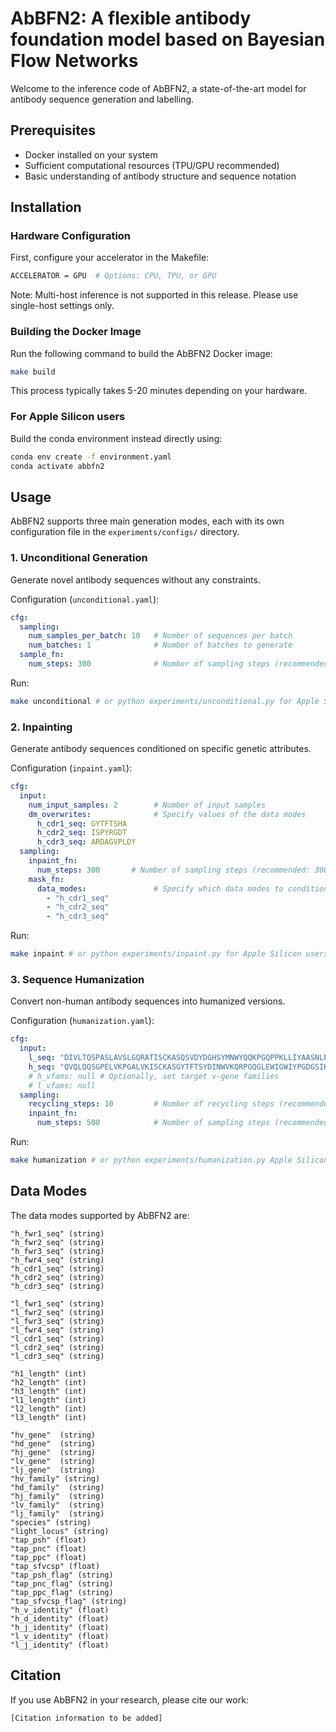 # AbBFN2: A flexible antibody foundation model based on Bayesian Flow Networks

Welcome to the inference code of AbBFN2, a state-of-the-art model for antibody sequence generation and labelling.

## Prerequisites
- Docker installed on your system
- Sufficient computational resources (TPU/GPU recommended)
- Basic understanding of antibody structure and sequence notation

## Installation

### Hardware Configuration
First, configure your accelerator in the Makefile:
```bash
ACCELERATOR = GPU  # Options: CPU, TPU, or GPU
```

Note: Multi-host inference is not supported in this release. Please use single-host settings only.

### Building the Docker Image
Run the following command to build the AbBFN2 Docker image:
```bash
make build
```
This process typically takes 5-20 minutes depending on your hardware.


### For Apple Silicon users
Build the conda environment instead directly using:
```bash
conda env create -f environment.yaml
conda activate abbfn2
```

## Usage

AbBFN2 supports three main generation modes, each with its own configuration file in the `experiments/configs/` directory.

### 1. Unconditional Generation
Generate novel antibody sequences without any constraints.

Configuration (`unconditional.yaml`):
```yaml
cfg:
  sampling:
    num_samples_per_batch: 10   # Number of sequences per batch
    num_batches: 1              # Number of batches to generate
  sample_fn:
    num_steps: 300              # Number of sampling steps (recommended: 300-1000)
```

Run:
```bash
make unconditional # or python experiments/unconditional.py for Apple Silicon users.
```

### 2. Inpainting
Generate antibody sequences conditioned on specific genetic attributes.

Configuration (`inpaint.yaml`):
```yaml
cfg:
  input:
    num_input_samples: 2        # Number of input samples
    dm_overwrites:              # Specify values of the data modes
      h_cdr1_seq: GYTFTSHA
      h_cdr2_seq: ISPYRGDT
      h_cdr3_seq: ARDAGVPLDY
  sampling:
    inpaint_fn:
      num_steps: 300       # Number of sampling steps (recommended: 300-1000)
    mask_fn:
      data_modes:               # Specify which data modes to condition on
        - "h_cdr1_seq"
        - "h_cdr2_seq"
        - "h_cdr3_seq"
```

Run:
```bash
make inpaint # or python experiments/inpaint.py for Apple Silicon users.
```

### 3. Sequence Humanization
Convert non-human antibody sequences into humanized versions.

Configuration (`humanization.yaml`):
```yaml
cfg:
  input:
    l_seq: "DIVLTQSPASLAVSLGQRATISCKASQSVDYDGHSYMNWYQQKPGQPPKLLIYAASNLESGIPARFSGSGSGTDFTLNIHPVEEEDAATYYCQQSDENPLTFGTGTKLELK"
    h_seq: "QVQLQQSGPELVKPGALVKISCKASGYTFTSYDINWVKQRPGQGLEWIGWIYPGDGSIKYNEKFKGKATLTVDKSSSTAYMQVSSLTSENSAVYFCARRGEYGNYEGAMDYWGQGTTVTVSS"
    # h_vfams: null # Optionally, set target v-gene families
    # l_vfams: null
  sampling:
    recycling_steps: 10         # Number of recycling steps (recommended: 5-12)
    inpaint_fn:
      num_steps: 500            # Number of sampling steps (recommended: 300-1000)
```

Run:
```bash
make humanization # or python experiments/humanization.py Apple Silicon users.
```

## Data Modes

The data modes supported by AbBFN2 are:

```
"h_fwr1_seq" (string)
"h_fwr2_seq" (string)
"h_fwr3_seq" (string)
"h_fwr4_seq" (string)
"h_cdr1_seq" (string)
"h_cdr2_seq" (string)
"h_cdr3_seq" (string)

"l_fwr1_seq" (string)
"l_fwr2_seq" (string)
"l_fwr3_seq" (string)
"l_fwr4_seq" (string)
"l_cdr1_seq" (string)
"l_cdr2_seq" (string)
"l_cdr3_seq" (string)

"h1_length" (int)
"h2_length" (int)
"h3_length" (int)
"l1_length" (int)
"l2_length" (int)
"l3_length" (int)

"hv_gene"  (string)
"hd_gene"  (string)
"hj_gene"  (string)
"lv_gene"  (string)
"lj_gene"  (string)
"hv_family" (string)
"hd_family"  (string)
"hj_family"  (string)
"lv_family"  (string)
"lj_family"  (string)
"species" (string)
"light_locus" (string)
"tap_psh" (float)
"tap_pnc" (float)
"tap_ppc" (float)
"tap_sfvcsp" (float)
"tap_psh_flag" (string)
"tap_pnc_flag" (string)
"tap_ppc_flag" (string)
"tap_sfvcsp_flag" (string)
"h_v_identity" (float)
"h_d_identity" (float)
"h_j_identity" (float)
"l_v_identity" (float)
"l_j_identity" (float)
```


## Citation
If you use AbBFN2 in your research, please cite our work:
```
[Citation information to be added]
```
